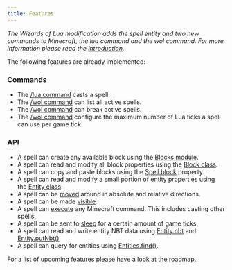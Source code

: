 ```yaml
---
title: Features
---
```

*The Wizards of Lua modification adds the spell entity and two new commands to Minecraft,
the lua command and the wol command.
For more information please read the [introduction](/introduction).*

The following features are already implemented:

### Commands
* The [/lua command](/lua-command) casts a spell.
* The [/wol command](/wol-command) can list all active spells.
* The [/wol command](/wol-command) can break active spells.
* The [/wol command](/wol-command) configure the maximum number of Lua ticks a spell can use per game tick.

### API
* A spell can create any available block using the [Blocks module](/modules/Blocks/).
* A spell can read and modify all block properties using the [Block class](/modules/Block/).
* A spell can copy and paste blocks using the [Spell.block](/modules/Spell/#block) property.
* A spell can read and modify a small portion of entity properties using the [Entity class](/modules/Entity/).
* A spell can be [moved](/modules/Entity/#move) around in absolute and relative directions.
* A spell can be made [visible](/modules/Spell/#visible).
* A spell can [execute](/modules/Spell/#execute) any Minecraft command. This includes casting other spells.
* A spell can be sent to [sleep](/modules/Time/#sleep) for a certain amount of game ticks.
* A spell can read and write entity NBT data using [Entity.nbt](/modules/Entity/#nbt) and [Entity.putNbt()](/modules/Entity/#putNbt)
* A spell can query for entities using [Entities.find()](/modules/Entities/#find).

For a list of upcoming features please have a look at the [roadmap](/roadmap).
